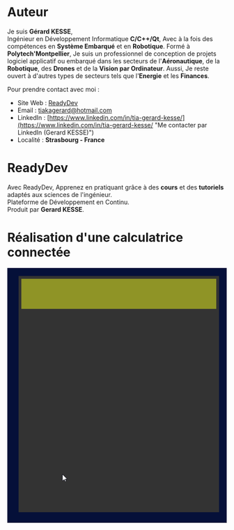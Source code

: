 # Auteur

Je suis **Gérard KESSE**,  
Ingénieur en Développement Informatique **C/C++/Qt**, 
Avec à la fois des compétences en **Système Embarqué** et en **Robotique**. 
Formé à **Polytech'Montpellier**, Je suis un professionnel de conception de projets logiciel 
applicatif ou embarqué dans les secteurs de l'**Aéronautique**, de la **Robotique**, 
des **Drones** et de la **Vision par Ordinateur**. Aussi, 
Je reste ouvert à d'autres types de secteurs tels que l'**Energie** et les **Finances**.

Pour prendre contact avec moi :

* Site Web : [ReadyDev](https://readydev.ovh "Accéder à mon site web (ReadyDev)")
* Email : [tiakagerard@hotmail.com](mailto:tiakagerard@hotmail.com?subject=Contact&body=Bonjour "Me contacter par email")
* LinkedIn : [https://www.linkedin.com/in/tia-gerard-kesse/](https://www.linkedin.com/in/tia-gerard-kesse/ "Me contacter par LinkedIn (Gerard KESSE)")
* Localité : **Strasbourg - France**

# ReadyDev
  
Avec ReadyDev, Apprenez en pratiquant grâce à des **cours** et des **tutoriels**
adaptés aux sciences de l'ingénieur.  
Plateforme de Développement en Continu.  
Produit par **Gerard KESSE**.

# Réalisation d'une calculatrice connectée

![calculatrice.gif](https://raw.githubusercontent.com/gkesse/ReadyCode/2.1/img/calculatrice.gif)

